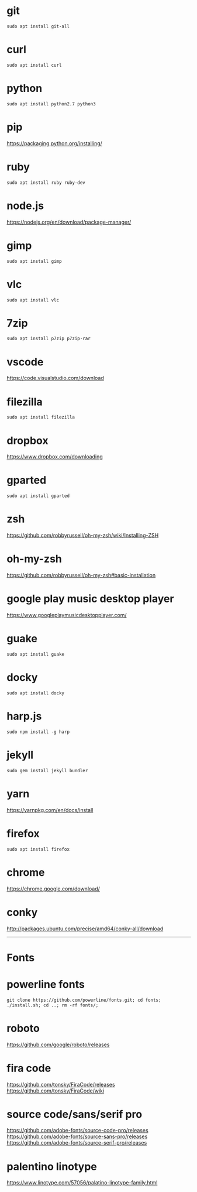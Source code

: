# git
`sudo apt install git-all`

# curl
`sudo apt install curl`

# python
`sudo apt install python2.7 python3`

# pip
https://packaging.python.org/installing/

# ruby
`sudo apt install ruby ruby-dev`

# node.js
https://nodejs.org/en/download/package-manager/

# gimp
`sudo apt install gimp`

# vlc
`sudo apt install vlc`

# 7zip
`sudo apt install p7zip p7zip-rar`

# vscode
https://code.visualstudio.com/download

# filezilla
`sudo apt install filezilla`

# dropbox
https://www.dropbox.com/downloading

# gparted
`sudo apt install gparted`

# zsh
https://github.com/robbyrussell/oh-my-zsh/wiki/Installing-ZSH

# oh-my-zsh
https://github.com/robbyrussell/oh-my-zsh#basic-installation

# google play music desktop player
https://www.googleplaymusicdesktopplayer.com/

# guake
`sudo apt install guake`

# docky
`sudo apt install docky`

# harp.js
`sudo npm install -g harp`

# jekyll
`sudo gem install jekyll bundler`

# yarn
https://yarnpkg.com/en/docs/install

# firefox
`sudo apt install firefox`

# chrome
https://chrome.google.com/download/

# conky
http://packages.ubuntu.com/precise/amd64/conky-all/download

---

# Fonts

# powerline fonts
`git clone https://github.com/powerline/fonts.git; cd fonts; ./install.sh; cd ..; rm -rf fonts/;`

# roboto
https://github.com/google/roboto/releases

# fira code
https://github.com/tonsky/FiraCode/releases
https://github.com/tonsky/FiraCode/wiki

# source code/sans/serif pro
https://github.com/adobe-fonts/source-code-pro/releases
https://github.com/adobe-fonts/source-sans-pro/releases
https://github.com/adobe-fonts/source-serif-pro/releases

# palentino linotype
https://www.linotype.com/57056/palatino-linotype-family.html
